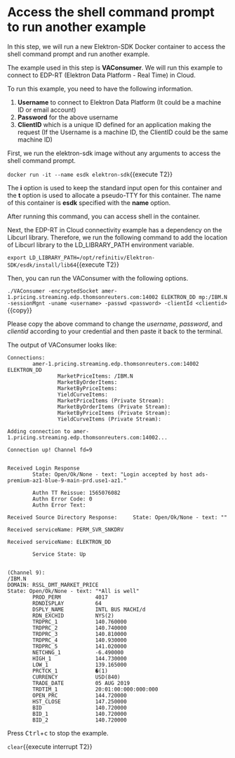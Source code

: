# Access the shell command prompt to run another example
In this step, we will run a new Elektron-SDK Docker container to access the shell command prompt and run another example.

The example used in this step is **VAConsumer**. We will run this example to connect to EDP-RT (Elektron Data Platform - Real Time) in Cloud. 

To run this example, you need to have the following information.

1. **Username** to connect to Elektron Data Platform (It could be a machine ID or email account)
2. **Password** for the above username
3. **ClientID** which is a unique ID defined for an application making the request (If the Username is a machine ID, the ClientID could be the same machine ID)

First, we run the elektron-sdk image without any arguments to access the shell command prompt.

`docker run -it --name esdk elektron-sdk`{{execute T2}}

The **i** option is used to keep the standard input open for this container and the **t** option is used to allocate a pseudo-TTY for this container. The name of this container is **esdk** specified with the **name** option.

After running this command, you can access shell in the container.

Next, the EDP-RT in Cloud connectivity example has a dependency on the Libcurl library. Therefore, we run the following command to add the location of Libcurl library to the LD_LIBRARY_PATH environment variable.

`export LD_LIBRARY_PATH=/opt/refinitiv/Elektron-SDK/esdk/install/lib64`{{execute T2}}

Then, you can run the VAConsumer with the following options.

`./VAConsumer -encryptedSocket amer-1.pricing.streaming.edp.thomsonreuters.com:14002 ELEKTRON_DD mp:/IBM.N -sessionMgnt -uname <username> -passwd <password> -clientId <clientid>`{{copy}}

Please copy the above command to change the *username*, *password*, and *clientid* according to your credential and then paste it back to the terminal.
  
The output of VAConsumer looks like:

```
Connections:
        amer-1.pricing.streaming.edp.thomsonreuters.com:14002 ELEKTRON_DD
                MarketPriceItems: /IBM.N
                MarketByOrderItems:
                MarketByPriceItems:
                YieldCurveItems:
                MarketPriceItems (Private Stream):
                MarketByOrderItems (Private Stream):
                MarketByPriceItems (Private Stream):
                YieldCurveItems (Private Stream):

Adding connection to amer-1.pricing.streaming.edp.thomsonreuters.com:14002...

Connection up! Channel fd=9


Received Login Response
        State: Open/Ok/None - text: "Login accepted by host ads-premium-az1-blue-9-main-prd.use1-az1."

        Authn TT Reissue: 1565076082
        Authn Error Code: 0
        Authn Error Text:

Received Source Directory Response:     State: Open/Ok/None - text: ""

Received serviceName: PERM_SVR_SNKDRV

Received serviceName: ELEKTRON_DD

        Service State: Up


(Channel 9):
/IBM.N
DOMAIN: RSSL_DMT_MARKET_PRICE
State: Open/Ok/None - text: "*All is well"
        PROD_PERM           4017
        RDNDISPLAY          64
        DSPLY_NAME          INTL BUS MACHI/d
        RDN_EXCHID          NYS(2)
        TRDPRC_1            140.760000
        TRDPRC_2            140.740000
        TRDPRC_3            140.810000
        TRDPRC_4            140.930000
        TRDPRC_5            141.020000
        NETCHNG_1           -6.490000
        HIGH_1              144.730000
        LOW_1               139.165000
        PRCTCK_1            �(1)
        CURRENCY            USD(840)
        TRADE_DATE          05 AUG 2019
        TRDTIM_1            20:01:00:000:000:000
        OPEN_PRC            144.720000
        HST_CLOSE           147.250000
        BID                 140.720000
        BID_1               140.720000
        BID_2               140.720000
```


Press <kbd>Ctrl</kbd>+<kbd>c</kbd> to stop the example.

`clear`{{execute interrupt T2}}
